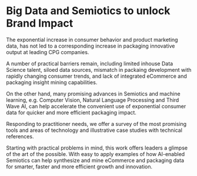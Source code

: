 # Big Data and Semiotics to unlock Brand Impact

The exponential increase in consumer behavior and product marketing data, has not led to a corresponding increase in packaging innovative output at leading CPG companies. 

A number of practical barriers remain, including limited inhouse Data Science talent, siloed data sources, mismatch in packaing development with rapidly changing consumer trends, and lack of integrated eCommerce and packaging insight mining capabilities.

On the other hand, many promising advances in Semiotics and machine learning, e.g. Computer Vision, Natural Language Processing and Third Wave AI, can help accelerate the convenient use of exponential consumer data for quicker and more efficient packaging impact.

Responding to practitioner needs, we offer a survey of the most promising tools and areas of technology and illustrative case studies with technical references.

Starting with practical problems in mind, this work offers leaders a glimpse of the art of the possible. With easy to apply examples of how AI-enabled Semiotics can help synthesize and mine eCommerce and packaging data for smarter, faster and more efficient growth and innovation.


